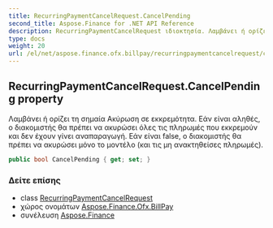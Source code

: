 ```yaml
---
title: RecurringPaymentCancelRequest.CancelPending
second_title: Aspose.Finance for .NET API Reference
description: RecurringPaymentCancelRequest ιδιοκτησία. Λαμβάνει ή ορίζει τη σημαία Ακύρωση σε εκκρεμότητα. Εάν είναι αληθές ο διακομιστής θα πρέπει να ακυρώσει όλες τις πληρωμές που εκκρεμούν και δεν έχουν γίνει αναπαραγωγή. Εάν είναι false ο διακομιστής θα πρέπει να ακυρώσει μόνο το μοντέλο και τις μη ανακτηθείσες πληρωμές.
type: docs
weight: 20
url: /el/net/aspose.finance.ofx.billpay/recurringpaymentcancelrequest/cancelpending/
---
```

## RecurringPaymentCancelRequest.CancelPending property

Λαμβάνει ή ορίζει τη σημαία Ακύρωση σε εκκρεμότητα. Εάν είναι αληθές, ο διακομιστής θα πρέπει να ακυρώσει όλες τις πληρωμές που εκκρεμούν και δεν έχουν γίνει αναπαραγωγή. Εάν είναι false, ο διακομιστής θα πρέπει να ακυρώσει μόνο το μοντέλο (και τις μη ανακτηθείσες πληρωμές).

```csharp
public bool CancelPending { get; set; }
```

### Δείτε επίσης

* class [RecurringPaymentCancelRequest](../)
* χώρος ονομάτων [Aspose.Finance.Ofx.BillPay](../../recurringpaymentcancelrequest/)
* συνέλευση [Aspose.Finance](../../../)


